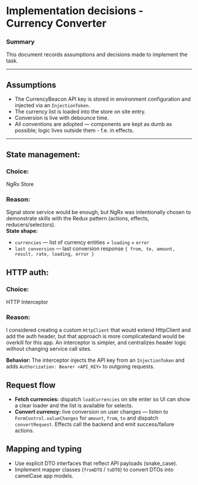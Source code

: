 # Implementation decisions - Currency Converter

### Summary

This document records assumptions and decisions made to implement the task.

---

## Assumptions

- The CurrencyBeacon API key is stored in environment configuration and injected via an `InjectionToken`.
- The currency list is loaded into the store on site entry.
- Conversion is live with debounce time.
- All conventions are adopted — components are kept as dumb as possible; logic lives outside them - f.e. in effects.

--- 

## State management:

### Choice:

NgRx Store

### Reason:

Signal store service would be enough, but NgRx was intentionally chosen to demonstrate skills with the Redux pattern (actions, effects, reducers/selectors).  
**State shape:**

- `currencies` — list of currency entities + `loading` + `error`
- `last conversion` — last conversion response `{ from, to, amount, result, rate, loading, error }`

## HTTP auth:

### Choice:

HTTP Interceptor

### Reason:

I considered creating a custom `HttpClient` that would extend HttpClient and add the auth header, but that approach is more complicatedand would be overkill for this app. An interceptor is simpler, and centralizes header logic without changing service call sites.

**Behavior:** The interceptor injects the API key from an `InjectionToken` and adds `Authorization: Bearer <API_KEY>` to outgoing requests.

## Request flow

- **Fetch currencies:** dispatch `loadCurrencies` on site enter so UI can show a clear loader and the list is available for selects.
- **Convert currency:** live conversion on user changes — listen to `FormControl.valueChanges` for `amount`, `from`, `to` and dispatch `convertRequest`. Effects call the backend and emit success/failure actions.

## Mapping and typing

- Use explicit DTO interfaces that reflect API payloads (snake_case).
- Implement mapper classes (`fromDTO` / `toDTO`) to convert DTOs into camelCase app models. 

